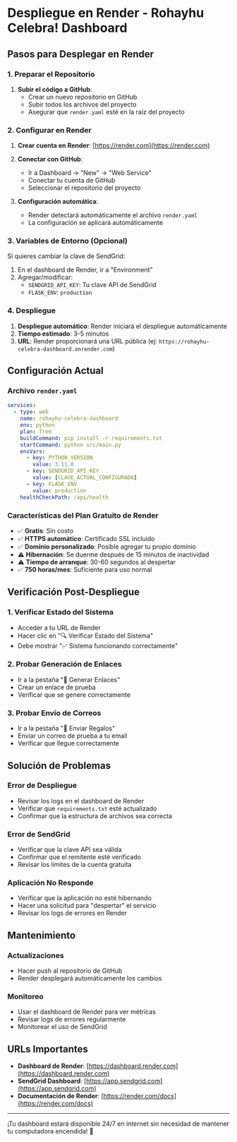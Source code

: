 # Despliegue en Render - Rohayhu Celebra! Dashboard

## Pasos para Desplegar en Render

### 1. Preparar el Repositorio

1. **Subir el código a GitHub**:
   - Crear un nuevo repositorio en GitHub
   - Subir todos los archivos del proyecto
   - Asegurar que `render.yaml` esté en la raíz del proyecto

### 2. Configurar en Render

1. **Crear cuenta en Render**: [https://render.com](https://render.com)

2. **Conectar con GitHub**:
   - Ir a Dashboard → "New" → "Web Service"
   - Conectar tu cuenta de GitHub
   - Seleccionar el repositorio del proyecto

3. **Configuración automática**:
   - Render detectará automáticamente el archivo `render.yaml`
   - La configuración se aplicará automáticamente

### 3. Variables de Entorno (Opcional)

Si quieres cambiar la clave de SendGrid:

1. En el dashboard de Render, ir a "Environment"
2. Agregar/modificar:
   - `SENDGRID_API_KEY`: Tu clave API de SendGrid
   - `FLASK_ENV`: `production`

### 4. Despliegue

1. **Despliegue automático**: Render iniciará el despliegue automáticamente
2. **Tiempo estimado**: 3-5 minutos
3. **URL**: Render proporcionará una URL pública (ej: `https://rohayhu-celebra-dashboard.onrender.com`)

## Configuración Actual

### Archivo `render.yaml`
```yaml
services:
  - type: web
    name: rohayhu-celebra-dashboard
    env: python
    plan: free
    buildCommand: pip install -r requirements.txt
    startCommand: python src/main.py
    envVars:
      - key: PYTHON_VERSION
        value: 3.11.0
      - key: SENDGRID_API_KEY
        value: [CLAVE_ACTUAL_CONFIGURADA]
      - key: FLASK_ENV
        value: production
    healthCheckPath: /api/health
```

### Características del Plan Gratuito de Render

- ✅ **Gratis**: Sin costo
- ✅ **HTTPS automático**: Certificado SSL incluido
- ✅ **Dominio personalizado**: Posible agregar tu propio dominio
- ⚠️ **Hibernación**: Se duerme después de 15 minutos de inactividad
- ⚠️ **Tiempo de arranque**: 30-60 segundos al despertar
- ✅ **750 horas/mes**: Suficiente para uso normal

## Verificación Post-Despliegue

### 1. Verificar Estado del Sistema
- Acceder a tu URL de Render
- Hacer clic en "🔍 Verificar Estado del Sistema"
- Debe mostrar "✅ Sistema funcionando correctamente"

### 2. Probar Generación de Enlaces
- Ir a la pestaña "🔗 Generar Enlaces"
- Crear un enlace de prueba
- Verificar que se genere correctamente

### 3. Probar Envío de Correos
- Ir a la pestaña "📧 Enviar Regalos"
- Enviar un correo de prueba a tu email
- Verificar que llegue correctamente

## Solución de Problemas

### Error de Despliegue
- Revisar los logs en el dashboard de Render
- Verificar que `requirements.txt` esté actualizado
- Confirmar que la estructura de archivos sea correcta

### Error de SendGrid
- Verificar que la clave API sea válida
- Confirmar que el remitente esté verificado
- Revisar los límites de la cuenta gratuita

### Aplicación No Responde
- Verificar que la aplicación no esté hibernando
- Hacer una solicitud para "despertar" el servicio
- Revisar los logs de errores en Render

## Mantenimiento

### Actualizaciones
- Hacer push al repositorio de GitHub
- Render desplegará automáticamente los cambios

### Monitoreo
- Usar el dashboard de Render para ver métricas
- Revisar logs de errores regularmente
- Monitorear el uso de SendGrid

## URLs Importantes

- **Dashboard de Render**: [https://dashboard.render.com](https://dashboard.render.com)
- **SendGrid Dashboard**: [https://app.sendgrid.com](https://app.sendgrid.com)
- **Documentación de Render**: [https://render.com/docs](https://render.com/docs)

---

¡Tu dashboard estará disponible 24/7 en internet sin necesidad de mantener tu computadora encendida! 🚀
